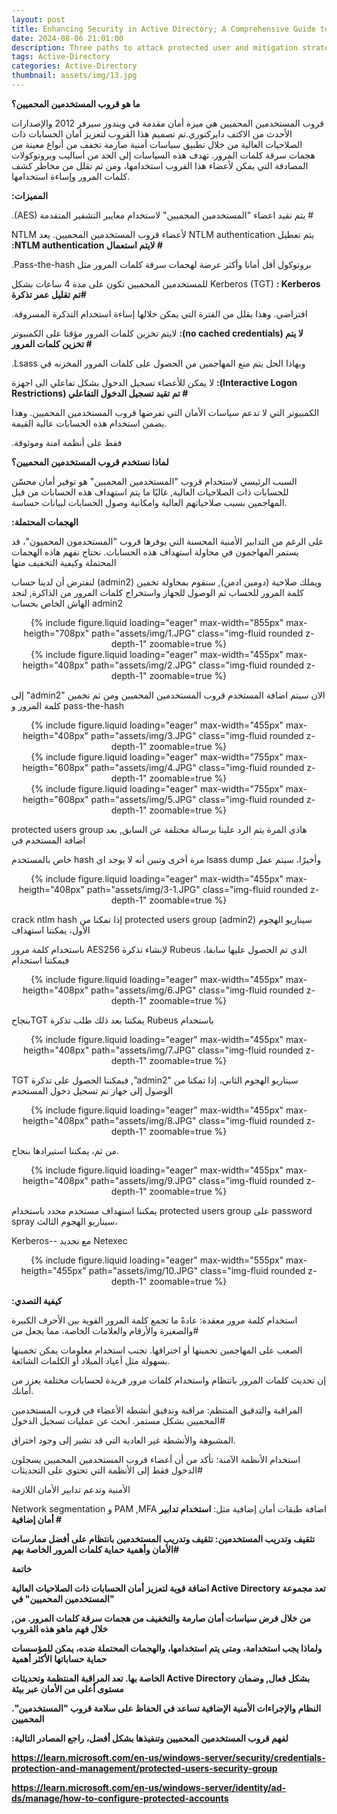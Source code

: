 ```yaml
---
layout: post
title: Enhancing Security in Active Directory; A Comprehensive Guide to Protected Users Group (Arabic)
date: 2024-08-06 21:01:00
description: Three paths to attack protected user and mitigation strategies
tags: Active-Directory
categories: Active-Directory
thumbnail: assets/img/13.jpg
---
```




<b> ما هو قروب المستخدمين المحميين؟ </b>

 قروب المستخدمين المحميين هي ميزة أمان مقدمة في ويندوز سيرفر 2012 والإصدارات الأحدث من الاكتف دايركتوري.تم تصميم هذا القروب لتعزيز أمان الحسابات ذات الصلاحيات العالية من خلال تطبيق سياسات أمنية صارمة تخفف من أنواع معينة من هجمات سرقة كلمات المرور.
 تهدف هذه السياسات إلى الحد من أساليب وبروتوكولات المصادقة التي يمكن لأعضاء هذا القروب استخدامها، ومن ثم تقلل من مخاطر كشف كلمات المرور وإساءة استخدامها.


<b> :المميزات </b>

.(AES) يتم تقيد اعضاء \"المستخدمين المحميين\" لاستخدام معايير التشفير المتقدمة #

NTLM لأعضاء قروب المستخدمين المحميين. يعد NTLM authentication يتم تعطيل <b>:NTLM authentication لايتم استعمال #</b>

.Pass-the-hash بروتوكول أقل أمانا وأكثر عرضة لهجمات سرقة كلمات المرور مثل

للمستخدمين المحميين تكون على مدة 4 ساعات بشكل Kerberos (TGT)  <b>: Kerberos تم تقليل عمر تذكرة#</b>

.افتراضي. وهذا يقلل من الفترة التي يمكن خلالها إساءة استخدام التذكرة المسروقة

لايتم تخزين كلمات المرور مؤقتا على الكمبيوتر <b>:(no cached credentials) لا يتم تخزين كلمات المرور #</b>

.Lsass وبهاذا الحل يتم منع المهاجمين من الحصول على كلمات المرور المخزنه في

 لا يمكن للأعضاء تسجيل الدخول بشكل تفاعلي الى اجهزة <b>:(Interactive Logon Restrictions) تم تقيد تسجيل الدخول التفاعلي #</b>

 الكمبيوتر التي لا تدعم سياسات الأمان التي تفرضها قروب المستخدمين المحميين. وهذا يضمن استخدام هذه الحسابات عالية القيمة.
 
 .فقط على أنظمة امنة وموثوقة



<b>لماذا نستخدم قروب المستخدمين المحميين؟ </b>

السبب الرئيسي لاستخدام قروب \"المستخدمين المحميين\" هو توفير أمان محسّن للحسابات ذات الصلاحيات العالية, غالبًا ما يتم استهداف هذه الحسابات من قبل المهاجمين بسبب صلاحياتهم العالية وامكانية وصول الحسابات لبيانات حساسة.





<b>:الهجمات المحتملة </b>

على الرغم من التدابير الأمنية المحسنة التي يوفرها قروب \"المستخدمون المحميون\"، قد يستمر المهاجمون في محاولة استهداف هذه الحسابات. نحتاج نفهم هاذه الهجمات المحتملة وكيفية التخفيف منها 

 لنفترض أن لدينا حساب (admin2) ويملك صلاحية (دومين ادمن), سنقوم بمحاولة تخمين كلمة المرور للحساب ثم الوصول للجهاز واستخراج كلمات المرور من الذاكرة, لنجد الهاش الخاص بحساب admin2
 
<div class="row" style="text-align: center;">
    <div class="col-sm mt-3 mt-md-0">
        {% include figure.liquid loading="eager" max-width="855px" max-heigth="708px" path="assets/img/1.JPG" class="img-fluid rounded z-depth-1" zoomable=true %}
    </div>
</div>

<div class="row" style="text-align: center;">
    <div class="col-sm mt-3 mt-md-0">
        {% include figure.liquid loading="eager" max-width="455px" max-heigth="408px" path="assets/img/2.JPG" class="img-fluid rounded z-depth-1" zoomable=true %}
    </div>
</div>

إلى \"admin2\" الان سيتم اضافة المستخدم قروب المستخدمين المحميين ومن ثم تخمين كلمة المرور و pass-the-hash 



<div class="row" style="text-align: center;">
    <div class="col-sm mt-3 mt-md-0">
        {% include figure.liquid loading="eager" max-width="455px" max-heigth="408px" path="assets/img/3.JPG" class="img-fluid rounded z-depth-1" zoomable=true %}
    </div>
</div>



<div class="row" style="text-align: center;">
    <div class="col-sm mt-3 mt-md-0">
        {% include figure.liquid loading="eager" max-width="755px" max-heigth="608px" path="assets/img/4.JPG" class="img-fluid rounded z-depth-1" zoomable=true %}
    </div>
</div>


<div class="row" style="text-align: center;">
    <div class="col-sm mt-3 mt-md-0">
        {% include figure.liquid loading="eager" max-width="755px" max-heigth="608px" path="assets/img/5.JPG" class="img-fluid rounded z-depth-1" zoomable=true %}
    </div>
</div>

protected users group هاذي المرة يتم الرد علينا برسالة مختلفة عن السابق, بعد اضافة المستخدم في

خاص بالمستخدم hash مرة أخرى وتبين أنه لا يوجد اي lsass dump وأخيرًا، سيتم عمل

<div class="row" style="text-align: center;">
    <div class="col-sm mt-3 mt-md-0">
        {% include figure.liquid loading="eager" max-width="455px" max-heigth="408px" path="assets/img/3-1.JPG" class="img-fluid rounded z-depth-1" zoomable=true %}
    </div>
</div>

crack ntlm hash إذا تمكنا من protected users group (admin2) سيناريو الهجوم الأول، يمكننا استهداف

باستخدام كلمة مرور AES256 لإنشاء تذكرة Rubeus الذي تم الحصول عليها سابقا، فيمكننا استخدام

<div class="row" style="text-align: center;">
    <div class="col-sm mt-3 mt-md-0">
        {% include figure.liquid loading="eager" max-width="455px" max-heigth="408px" path="assets/img/6.JPG" class="img-fluid rounded z-depth-1" zoomable=true %}
    </div>
</div>

بنجاحTGT يمكننا بعد ذلك طلب تذكرة Rubeus باستخدام

<div class="row" style="text-align: center;">
    <div class="col-sm mt-3 mt-md-0">
        {% include figure.liquid loading="eager" max-width="455px" max-heigth="408px" path="assets/img/7.JPG" class="img-fluid rounded z-depth-1" zoomable=true %}
    </div>
</div>


TGT فيمكننا الحصول على تذكرة ,\"admin2\" سيناريو الهجوم الثاني، إذا تمكنا من الوصول إلى جهاز تم تسجيل دخول المستخدم

<div class="row" style="text-align: center;">
    <div class="col-sm mt-3 mt-md-0">
        {% include figure.liquid loading="eager" max-width="455px" max-heigth="408px" path="assets/img/8.JPG" class="img-fluid rounded z-depth-1" zoomable=true %}
    </div>
</div>

من ثم، يمكننا استيرادها بنجاح. 


<div class="row" style="text-align: center;">
    <div class="col-sm mt-3 mt-md-0">
        {% include figure.liquid loading="eager" max-width="455px" max-heigth="408px" path="assets/img/9.JPG" class="img-fluid rounded z-depth-1" zoomable=true %}
    </div>
</div>

يمكننا استهداف مستخدم محدد باستخدام protected users group على password spray سيناريو الهجوم الثالث،

 Kerberos-- مع تحديد Netexec

<div class="row" style="text-align: center;">
    <div class="col-sm mt-3 mt-md-0">
        {% include figure.liquid loading="eager" max-width="555px" max-heigth="455px" path="assets/img/10.JPG" class="img-fluid rounded z-depth-1" zoomable=true %}
    </div>
</div>



<b>:كيفية التصدي</b>

استخدام كلمة مرور معقدة: عادةً ما تجمع كلمة المرور القوية بين الأحرف الكبيرة والصغيرة والأرقام والعلامات الخاصة، مما يجعل من#

 الصعب على المهاجمين تخمينها أو اختراقها. تجنب استخدام معلومات يمكن تخمينها بسهولة مثل أعياد الميلاد أو الكلمات الشائعة.
 
 إن تحديث كلمات المرور بانتظام واستخدام كلمات مرور فريدة لحسابات مختلفة يعزز من أمانك.

المراقبة والتدقيق المنتظم: مراقبة وتدقيق أنشطة الأعضاء في قروب المستخدمين المحميين بشكل مستمر. ابحث عن عمليات تسجيل الدخول#
 
 المشبوهة والأنشطة غير العادية التي قد تشير إلى وجود اختراق.

استخدام الأنظمة الآمنة: تأكد من أن أعضاء قروب المستخدمين المحميين يسجلون الدخول فقط إلى الأنظمة التي تحتوي على التحديثات#

الأمنية وتدعم تدابير الأمان اللازمة


 Network segmentation و PAM ,MFA اضافة طبقات أمان إضافية مثل: <b>استخدام تدابير أمان إضافية # 

تثقيف وتدريب المستخدمين: تثقيف وتدريب المستخدمين بانتظام على أفضل ممارسات الأمان وأهمية حماية كلمات المرور الخاصة بهم# 




<b>خاتمة</b>

اضافة قوية لتعزيز أمان الحسابات ذات الصلاحيات العالية Active Directory تعد مجموعة \"المستخدمين المحميين\" في

,من خلال فرض سياسات أمان صارمة والتخفيف من هجمات سرقة كلمات المرور. من خلال فهم ماهو هذه القروب

ولماذا يجب استخدامة، ومتى يتم استخدامها، والهجمات المحتملة ضده، يمكن للمؤسسات حماية حساباتها الأكثر أهمية

الخاصة بها. تعد المراقبة المنتظمة وتحديثات Active Directory بشكل فعال, وضمان مستوى أعلى من الأمان عبر بيئة 

.\"النظام والإجراءات الأمنية الإضافية تساعد في الحفاظ على سلامة قروب \"المستخدمين المحميين


:لفهم قروب المستخدمين المحميين وتنفيذها بشكل أفضل، راجع المصادر التالية

https://learn.microsoft.com/en-us/windows-server/security/credentials-protection-and-management/protected-users-security-group

https://learn.microsoft.com/en-us/windows-server/identity/ad-ds/manage/how-to-configure-protected-accounts
